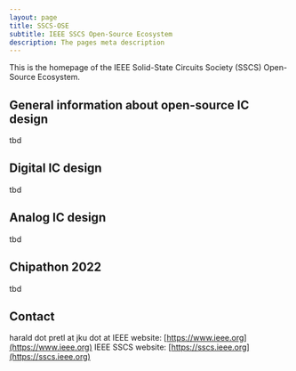 ```yaml
---
layout: page
title: SSCS-OSE
subtitle: IEEE SSCS Open-Source Ecosystem
description: The pages meta description
---
```


This is the homepage of the IEEE Solid-State Circuits Society (SSCS) Open-Source Ecosystem.


## General information about open-source IC design

tbd

## Digital IC design

tbd

## Analog IC design

tbd

## Chipathon 2022

tbd

## Contact
harald dot pretl at jku dot at
IEEE website: [https://www.ieee.org](https://www.ieee.org)
IEEE SSCS website: [https://sscs.ieee.org](https://sscs.ieee.org)

